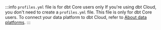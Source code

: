 :::info `profiles.yml` file is for dbt Core users only
If you're using dbt Cloud, you don't need to create a `profiles.yml` file. This file is only for dbt Core users. To connect your data platform to dbt Cloud, refer to [About data platforms](/docs/cloud/connect-data-platform/about-connections). 
:::
